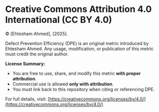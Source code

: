 # Creative Commons Attribution 4.0 International (CC BY 4.0)

© [Ehtesham Ahmed], [2025]. 

Defect Prevention Efficiency (DPE) is an original metric introduced by Ehtesham Ahmed. Any usage, modification, or publication of this metric must credit the original author.

**License Summary:**
- You are free to use, share, and modify this metric **with proper attribution**.
- Commercial use is allowed **only with attribution**.
- You must link back to this repository when citing or referencing DPE.

For full details, visit: [https://creativecommons.org/licenses/by/4.0/](https://creativecommons.org/licenses/by/4.0/)
